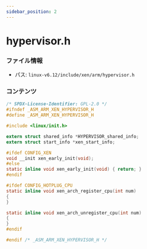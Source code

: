 ```yaml
---
sidebar_position: 2
---
```

# hypervisor.h

### ファイル情報

- パス: `linux-v6.12/include/xen/arm/hypervisor.h`

### コンテンツ

```h
/* SPDX-License-Identifier: GPL-2.0 */
#ifndef _ASM_ARM_XEN_HYPERVISOR_H
#define _ASM_ARM_XEN_HYPERVISOR_H

#include <linux/init.h>

extern struct shared_info *HYPERVISOR_shared_info;
extern struct start_info *xen_start_info;

#ifdef CONFIG_XEN
void __init xen_early_init(void);
#else
static inline void xen_early_init(void) { return; }
#endif

#ifdef CONFIG_HOTPLUG_CPU
static inline void xen_arch_register_cpu(int num)
{
}

static inline void xen_arch_unregister_cpu(int num)
{
}
#endif

#endif /* _ASM_ARM_XEN_HYPERVISOR_H */

```
